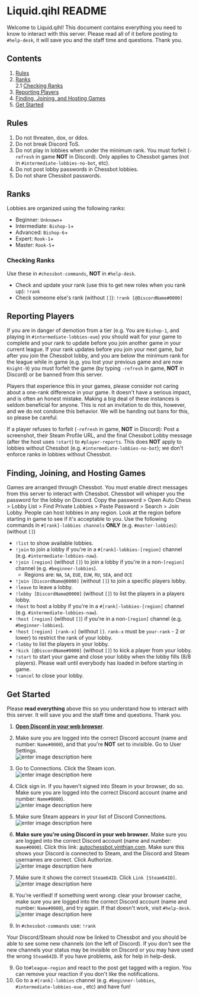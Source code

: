 # Liquid.qihl README

Welcome to Liquid.qihl! This document contains everything you need to know to interact with this server. Please read all of it before posting to `#help-desk`, it will save you and the staff time and questions. Thank you.

## Contents

1. [Rules](#rules)  
2. [Ranks](#ranks)  
	2.1 [Checking Ranks](#checking-ranks)  
4. [Reporting Players](#reporting-players)  
5. [Finding, Joining, and Hosting Games](#finding-joining-and-hosting-games)  
6. [Get Started](#get-started)  

## Rules
1. Do not threaten, dox, or ddos.
2. Do not break Discord ToS.
3. Do not play in lobbies when under the minimum rank. You must forfeit (`-refresh` in game  **NOT** in Discord). Only applies to Chessbot games (not in `#intermediate-lobbies-no-bot`, etc). 
4. Do not post lobby passwords in Chessbot lobbies. 
5. Do not share Chessbot passwords. 
     
## Ranks
Lobbies are organized using the following ranks:

- Beginner: `Unknown`+
- Intermediate: `Bishop-1`+
- Advanced: `Bishop-6`+
- Expert: `Rook-1`+
- Master: `Rook-5`+
         
### Checking Ranks
Use these in `#chessbot-commands`, **NOT** in `#help-desk`.

- Check and update your rank (use this to get new roles when you rank up): `!rank` 
- Check someone else's rank (without `[]`): `!rank [@DiscordName#0000]` 
             
## Reporting Players
If you are in danger of demotion from a tier (e.g. You are `Bishop-1`, and playing in `#intermediate-lobbies-eue`) you should wait for your game to complete and your rank to update before you join another game in your current league. If your rank updates before you join your next game, but after you join the Chessbot lobby, and you are below the minimum rank for the league while in game (e.g. you lost your previous game and are now `Knight-9`) you must forfeit the game (by typing `-refresh` in game,  **NOT** in Discord) or be banned from this server. 

Players that experience this in your games, please consider not caring about a one-rank difference in your game. It doesn't have a serious impact, and is often an honest mistake. Making a big deal of these instances is seldom beneficial for anyone. This is not an invitation to do this, however, and we do not condone this behavior. We will be handing out bans for this, so please be careful.

If a player refuses to forfeit (`-refresh` in game,  **NOT** in Discord): Post a screenshot, their Steam Profile URL, and the final Chessbot Lobby message (after the host uses `!start`) to `#player-reports`. This does **NOT** apply to lobbies without Chessbot (e.g. `#intermediate-lobbies-no-bot`); we don't enforce ranks in lobbies without Chessbot.
    
## Finding, Joining, and Hosting Games

Games are arranged through Chessbot. You must enable direct messages from this server to interact with Chessbot. Chessbot will whisper you the password for the lobby on Discord. Copy the password > Open Auto Chess > Lobby List > Find Private Lobbies > Paste Password > Search > Join Lobby. People can host lobbies in any region. Look at the region before starting in game to see if it's acceptable to you. Use the following commands in `#[rank]-lobbies channels` **ONLY** (e.g. `#master-lobbies`): (without `[]`)

- `!list` to show available lobbies. 
- `!join` to join a lobby if you're in a `#[rank]-lobbies-[region]` channel (e.g. `#intermediate-lobbies-naw`).
- `!join [region]` (without `[]`) to join a lobby if you're in a non-`[region]` channel (e.g. `#beginner-lobbies`).
	- Regions are: `NA`, `SA`, `EUE`, `EUW`, `RU`, `SEA`, and `OCE`
- `!join [DiscordName@0000]` (without `[]`) to join a specific players lobby. 
- `!leave` to leave a lobby. 
- `!lobby [DiscordName@0000]` (without `[]`) to list the players in a players lobby. 
- `!host` to host a lobby if you're in a `#[rank]-lobbies-[region]` channel (e.g. `#intermediate-lobbies-naw`).
- `!host [region]` (without `[]`) if you're in a non-`[region]` channel (e.g. `#beginner-lobbies`).
- `!host [region] [rank-x]` (without `[]`. `rank-x` must be `your-rank` - 2 or lower) to restrict the rank of your lobby. 
- `!lobby` to list the players in your lobby. 
- `!kick [@DiscordName#0000]` (without `[]`) to kick a player from your lobby. 
- `!start` to start your game and close your lobby when the lobby fills (8/8 players). Please wait until everybody has loaded in before starting in game. 
- `!cancel` to close your lobby. 
         
## Get Started
Please **read everything** above this so you understand how to interact with this server. It will save you and the staff time and questions. Thank you.
 
1. **<a href="https://discordapp.com/login" target="_blank">Open Discord in your web browser</a>**.

2. Make sure you are logged into the correct Discord account (name and number: `Name#0000`), and that you're **NOT** set to invisible. Go to User Settings.  
![enter image description here](https://lh3.googleusercontent.com/BKWZi8LTdT8v6fdAQiwyLtOuR_jFj5CBjvxObViUGdM7F4jxnlGH3CxAfKgkP075SDZFcx0FvYY)

2. Go to Connections. Click the Steam icon.  
![enter image description here](https://lh3.googleusercontent.com/0BHECBR5G8obQXgH_J1IjqotC0jAQW2sXPBsFlngSYPPS4Pu_3LlAikr0Ls0WK8ymdb7ZbLhTkE)

3. Click sign in. If you haven't signed into Steam in your browser, do so. Make sure you are logged into the correct Discord account (name and number: `Name#0000`).  
![enter image description here](https://lh3.googleusercontent.com/Kc5SWqhe_lUFGBwGMVxmi7g3YWbHH1rouljLqFYFy0GyRZq-ECmLzWCPYVErm5gCFsQjHw6K54M)

4. Make sure Steam appears in your list of Discord Connections.  
![enter image description here](https://lh3.googleusercontent.com/XnuTe3xZWuJ0P9em1hM6a1ne9QsAFjFR_QEfi5ZVSOupezvNTh0ef5r58LsxJPCxskRoDyLJods)

5. **Make sure you're using Discord in your web browser.** Make sure you are logged into the correct Discord account (name and number: `Name#0000`). Click this link: [autochessbot.vinthian.com](http://autochessbot.vinthian.com). Make sure this shows your Discord is connected to Steam, and the Discord and Steam usernames are correct. Click Authorize.  
![enter image description here](https://lh3.googleusercontent.com/08ZHOcSVKHEjHixMc53zFEc-zsw9fckQgiyG_T6dnNpot8F3vjmseO5Hoeiye8HwmudNYGawLCY) 

6. Make sure it shows the correct `Steam64ID`. Click `Link [Steam64ID]`.  
![enter image description here](https://lh3.googleusercontent.com/W2TnP6mdOc0P_jULKu-wQZvYr8-bNwszT-lY19XgFT5p5C19jBZOjB3yVd0G6Tj-cchs4ufHogE)

7. You're verified! If something went wrong: clear your browser cache, make sure you are logged into the correct Discord account (name and number: `Name#0000`), and try again. If that doesn't work, visit `#help-desk`.  
![enter image description here](https://lh3.googleusercontent.com/1uOA1tSQgY02_in_NJZ0ymz64tDwu-mlhHWaqUkHVlt37S-lEx80g7y_hu_9LHoRt0I9_g1Yoa8)

8. In `#chessbot-commands` use: `!rank`
    
Your Discord/Steam should now be linked to Chessbot and you should be able to see some new channels (on the left of Discord). If you don't see the new channels your status may be invisible on Discord or you may have used the wrong `Steam64ID`. If you have problems, ask for help in help-desk. 

9. Go to`#league-region` and react to the post get tagged with a region. You can remove your reaction if you don't like the notifications.   
10. Go to a `#[rank]-lobbies` channel (e.g. `#beginner-lobbies`, `#intermediate-lobbies-eue` , etc) and have fun!
